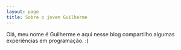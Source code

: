 ```yaml
---
layout: page
title: Sobre o jovem Guilherme
---
```


<p class="message">
  Olá, meu nome é Guilherme e aqui nesse blog compartilho algumas experiências em programação. :)
</p>
